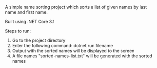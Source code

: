 A simple name sorting project which sorts a list of given names by last name and first name.

Built using .NET Core 3.1

Steps to run:
1. Go to the project directory
2. Enter the following command: dotnet run filename
3. Output with the sorted names will be displayed to the screen
4. A file names "sorted-names-list.txt" will be generated with the sorted names
